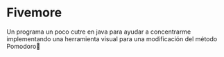 # Fivemore
Un programa un poco cutre en java para ayudar a concentrarme implementando una herramienta visual para una modificación del método Pomodoro:tomato:

